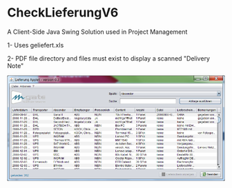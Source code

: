 # CheckLieferungV6
A Client-Side Java Swing Solution used in Project Management

1- Uses geliefert.xls

2- PDF file directory and files must exist to display a scanned "Delivery Note"

![CheckLieferungV6 screenshot](https://github.com/fgonenc/CheckLieferungV6/blob/master/app_screenshot.png "CheckLieferungV6 screenshot")

